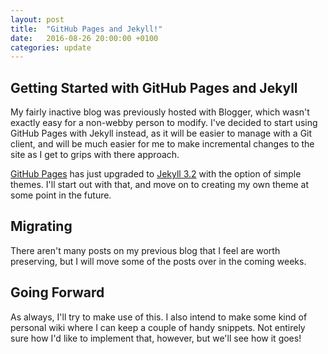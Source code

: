 ```yaml
---
layout: post
title:  "GitHub Pages and Jekyll!"
date:   2016-08-26 20:00:00 +0100
categories: update
---
```

## Getting Started with GitHub Pages and Jekyll

My fairly inactive blog was previously hosted with Blogger,
which wasn't exactly easy for a non-webby person to modify.
I've decided to start using GitHub Pages with Jekyll instead,
as it will be easier to manage with a Git client, and will be
much easier for me to make incremental changes to the site as
I get to grips with there approach.

[GitHub Pages][ghpages] has just upgraded to [Jekyll 3.2][Jekyll-32]
with the option of simple themes. I'll start out with that,
and move on to creating my own theme at some point in the future.

## Migrating

There aren't many posts on my previous blog that I feel are worth
preserving, but I will move some of the posts over in the coming weeks.

## Going Forward

As always, I'll try to make use of this. I also intend to make some
kind of personal wiki where I can keep a couple of handy snippets.
Not entirely sure how I'd like to implement that, however,
but we'll see how it goes!

[ghpages]:   https://github.com/blog/2236-github-pages-now-runs-jekyll-3-2
[jekyll-32]: https://jekyllrb.com/news/2016/07/26/jekyll-3-2-0-released/
